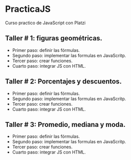 # PracticaJS
Curso practico de JavaScript con Platzi

## Taller # 1: figuras geométricas.

- Primer paso: definir las fórmulas.
- Segundo paso: implementar las formulas en JavaScritp.
- Tercer paso: crear funciones.
- Cuarto paso: integrar JS con HTML.

## Taller # 2: Porcentajes y descuentos.

- Primer paso: definir las fórmulas.
- Segundo paso: implementar las formulas en JavaScritp.
- Tercer paso: crear funciones.
- Cuarto paso: integrar JS con HTML.

## Taller # 3: Promedio, mediana y moda.

- Primer paso: definir las fórmulas.
- Segundo paso: implementar las formulas en JavaScritp.
- Tercer paso: crear funciones.
- Cuarto paso: integrar JS con HTML.
